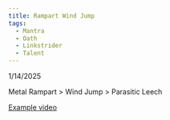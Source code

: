```yaml
---
title: Rampart Wind Jump
tags:
  - Mantra
  - Oath
  - Linkstrider
  - Talent
---
```

1/14/2025

Metal Rampart > Wind Jump > Parasitic Leech

[Example video](https://cdn.discordapp.com/attachments/1129854924243607562/1328942341041557544/nepnepp.mp4?ex=6791c400&is=67907280&hm=5f476948fb36ae32778974177d42b008cafd9a91b0e037d1cfccaa8115d421d3&)